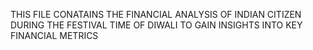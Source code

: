 THIS FILE CONATAINS THE FINANCIAL ANALYSIS OF INDIAN CITIZEN DURING THE FESTIVAL TIME OF DIWALI TO GAIN INSIGHTS INTO KEY FINANCIAL METRICS
